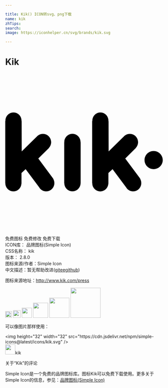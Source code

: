 ```yaml
---

title: Kik() ICON转svg、png下载
name: kik
zhTips: 
search: 
image: https://iconhelper.cn/svg/brands/kik.svg

---
```


# Kik  <small style="font-size: 60%;font-weight: 100"></small>

<div id="svg" class="svg-wrap">
<svg role="img" viewBox="0 0 24 24" xmlns="http://www.w3.org/2000/svg"><title>Kik icon</title><path d="M11.482 16.752c-.01.688-.56 1.242-1.238 1.242-.689 0-1.23-.541-1.244-1.23h-.016v-6.243H9v-.029c0-.693.556-1.256 1.237-1.256s1.236.563 1.236 1.258v.045h.016v6.225h-.016l.009-.012zm11.137-4.889c.75 0 1.381.618 1.381 1.377 0 .76-.631 1.375-1.381 1.375-.766 0-1.395-.615-1.395-1.379 0-.766.615-1.381 1.379-1.381l.016.008zm-2.084 4.186c.121.195.193.432.193.686 0 .703-.553 1.26-1.244 1.26-.463 0-.869-.256-1.08-.631l-2.053-2.746-.631.586v1.635h-.014c-.039.652-.57 1.168-1.225 1.168-.674 0-1.221-.553-1.221-1.238v-.025h-.016v-9.45h.027v-.047c0-.69.551-1.253 1.23-1.253.674 0 1.225.562 1.225 1.253v.07h.016l.01 4.597 2.311-2.261c.229-.255.559-.405.928-.405.689 0 1.248.57 1.248 1.26 0 .346-.133.646-.344.871l.012.015-1.621 1.605 2.281 3.061-.016.016-.016-.027zm-13.246 0c.12.195.195.432.195.686 0 .703-.555 1.26-1.244 1.26-.466 0-.871-.256-1.081-.631l-2.054-2.746-.63.586v1.631H2.46c-.036.654-.57 1.17-1.221 1.17-.676 0-1.225-.555-1.225-1.238v-.027H0V7.29h.031c-.004-.015-.004-.029-.004-.044 0-.69.551-1.252 1.23-1.252.675 0 1.225.559 1.225 1.25v.07h.016l.01 4.6 2.311-2.261c.23-.255.562-.405.931-.405.687 0 1.245.57 1.245 1.26 0 .33-.131.646-.346.871l.016.015-1.627 1.605 2.271 3.061-.016.016-.004-.027z"/></svg>
</div>
<detail full-name='kik'></detail>

<div class="detail-page">
<p>
<span><span class="badge-success badge">免费图标</span> <span class="badge-success badge">免费修改</span>  <span class="badge-success badge">免费下载</span> </span>
<br/>
<span>
ICON库：
<span class="badge-secondary badge">品牌图标(Simple Icon)</span> 
</span>
<br/>
<span>
CSS名称：
<span class="badge-secondary badge">kik</span> 
</span>

<br/>
<span>
版本：
<span class="badge-secondary badge">2.8.0</span> 
</span>
<br/>
<span>图标来源/作者：<span class="badge-light badge">Simple Icon</span></span> 
<br/>
<span class="zh-detail">中文描述：暂无<span class="help-link"><span>帮助改进</span>(<a href="https://gitee.com/liuwave/icon-helper/edit/master/json/brands/kik.json" target="_blank" rel="noopener noreferrer">gitee</a><a href="https://github.com/liuwave/icon-helper/edit/master/json/brands/kik.json" target="_blank" rel="noopener noreferrer">github</a></span>)</span><br/>
</p>
</div><div class="description description alert alert-light"><p>图标来源地址：<a href="http://www.kik.com/press" target="_blank" rel="noopener noreferrer">http://www.kik.com/press</a></p></div>
<div class="alert alert-dark">
<img height="21" width="21" src="https://cdn.jsdelivr.net/npm/simple-icons@latest/icons/kik.svg" />
<img height="24" width="24" src="https://cdn.jsdelivr.net/npm/simple-icons@latest/icons/kik.svg" />
<img height="32" width="32" src="https://cdn.jsdelivr.net/npm/simple-icons@latest/icons/kik.svg" />
<img height="48" width="48" src="https://cdn.jsdelivr.net/npm/simple-icons@latest/icons/kik.svg" />
<img height="64" width="64" src="https://cdn.jsdelivr.net/npm/simple-icons@latest/icons/kik.svg" />
<img height="96" width="96" src="https://cdn.jsdelivr.net/npm/simple-icons@latest/icons/kik.svg" />

</div>
<div>
  <p>可以像图片那样使用：    
  </p>
  <div class="alert alert-primary" style="font-size: 14px">
    &lt;img height="32" width="32" src="https://cdn.jsdelivr.net/npm/simple-icons@latest/icons/kik.svg" /&gt;
    <copy-btn content='<img height="32" width="32" src="https://cdn.jsdelivr.net/npm/simple-icons@latest/icons/kik.svg" />'></copy-btn>
  </div>
  <div class="alert alert-secondary">
    <img height="32" width="32" src="https://cdn.jsdelivr.net/npm/simple-icons@latest/icons/kik.svg" />kik
    <copy-btn content="kik" btn-title="复制图标名称"></copy-btn>
  </div>
</div>

<Vssue title="关于“Kik”的评论" >关于“Kik”的评论</Vssue>


<div><p>Simple Icon是一个免费的品牌图标库。图标Kik可以免费下载使用。更多关于  Simple Icon的信息，参见：<a target="_blank" href="https://iconhelper.cn/brands.html">品牌图标(Simple Icon)</a>
</p></div>
